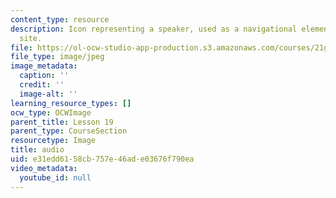 ```yaml
---
content_type: resource
description: Icon representing a speaker, used as a navigational element on a course
  site.
file: https://ol-ocw-studio-app-production.s3.amazonaws.com/courses/21g-504-japanese-iv-spring-2009/e31edd6158cb757e46ade03676f790ea_audio.jpg
file_type: image/jpeg
image_metadata:
  caption: ''
  credit: ''
  image-alt: ''
learning_resource_types: []
ocw_type: OCWImage
parent_title: Lesson 19
parent_type: CourseSection
resourcetype: Image
title: audio
uid: e31edd61-58cb-757e-46ad-e03676f790ea
video_metadata:
  youtube_id: null
---
```

